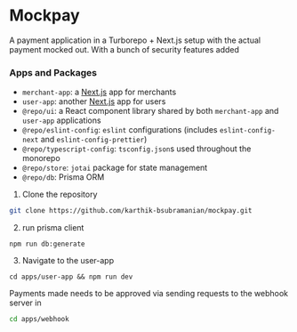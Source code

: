# Mockpay 

A payment application in a Turborepo + Next.js setup with the actual payment mocked out. 
With a bunch of security features added 

### Apps and Packages

- `merchant-app`: a [Next.js](https://nextjs.org/) app for merchants
- `user-app`: another [Next.js](https://nextjs.org/) app for users
- `@repo/ui`: a React component library shared by both `merchant-app` and `user-app` applications
- `@repo/eslint-config`: `eslint` configurations (includes `eslint-config-next` and `eslint-config-prettier`)
- `@repo/typescript-config`: `tsconfig.json`s used throughout the monorepo
- `@repo/store`: `jotai` package for state management
- `@repo/db`: Prisma ORM 

1. Clone the repository
```bash
git clone https://github.com/karthik-bsubramanian/mockpay.git
``` 
2. run prisma client
```
npm run db:generate
```
3. Navigate to the user-app
```
cd apps/user-app && npm run dev

```
Payments made needs to be approved via sending requests to the webhook server in
```bash
cd apps/webhook
```